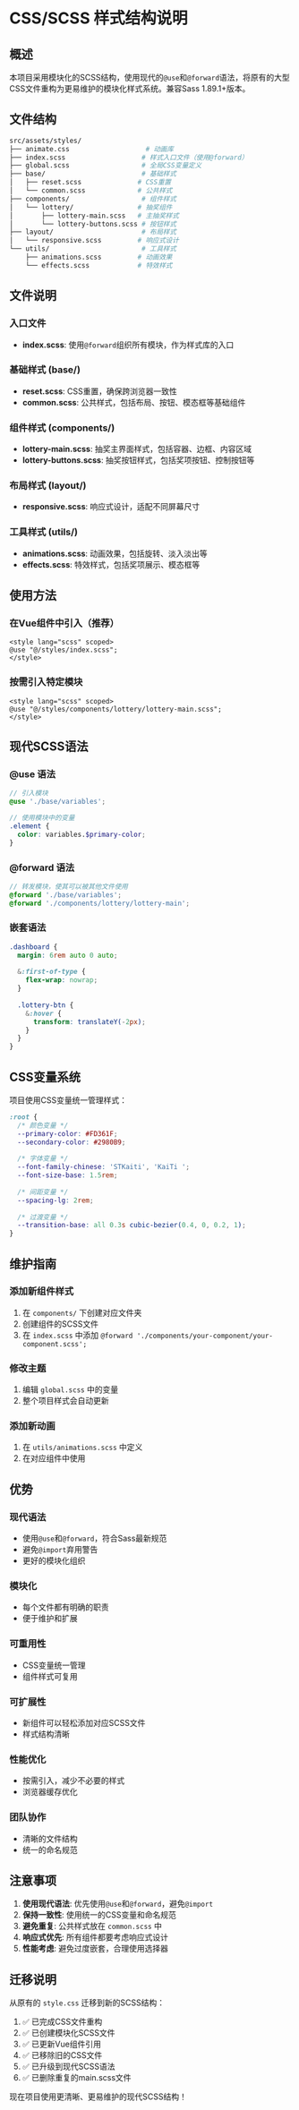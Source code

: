 # CSS/SCSS 样式结构说明

## 概述

本项目采用模块化的SCSS结构，使用现代的`@use`和`@forward`语法，将原有的大型CSS文件重构为更易维护的模块化样式系统。兼容Sass 1.89.1+版本。

## 文件结构

```bash
src/assets/styles/
├── animate.css                   # 动画库
├── index.scss                   # 样式入口文件（使用@forward）
├── global.scss                  # 全局CSS变量定义
├── base/                        # 基础样式
│   ├── reset.scss              # CSS重置
│   └── common.scss             # 公共样式
├── components/                  # 组件样式
│   └── lottery/                # 抽奖组件
│       ├── lottery-main.scss   # 主抽奖样式
│       └── lottery-buttons.scss # 按钮样式
├── layout/                      # 布局样式
│   └── responsive.scss         # 响应式设计
└── utils/                       # 工具样式
    ├── animations.scss         # 动画效果
    └── effects.scss            # 特效样式
```

## 文件说明

### 入口文件

- **index.scss**: 使用`@forward`组织所有模块，作为样式库的入口

### 基础样式 (base/)

- **reset.scss**: CSS重置，确保跨浏览器一致性
- **common.scss**: 公共样式，包括布局、按钮、模态框等基础组件

### 组件样式 (components/)

- **lottery-main.scss**: 抽奖主界面样式，包括容器、边框、内容区域
- **lottery-buttons.scss**: 抽奖按钮样式，包括奖项按钮、控制按钮等

### 布局样式 (layout/)

- **responsive.scss**: 响应式设计，适配不同屏幕尺寸

### 工具样式 (utils/)

- **animations.scss**: 动画效果，包括旋转、淡入淡出等
- **effects.scss**: 特效样式，包括奖项展示、模态框等

## 使用方法

### 在Vue组件中引入（推荐）

```vue
<style lang="scss" scoped>
@use "@/styles/index.scss";
</style>
```

### 按需引入特定模块

```vue
<style lang="scss" scoped>
@use "@/styles/components/lottery/lottery-main.scss";
</style>
```

## 现代SCSS语法

### @use 语法

```scss
// 引入模块
@use './base/variables';

// 使用模块中的变量
.element {
  color: variables.$primary-color;
}
```

### @forward 语法

```scss
// 转发模块，使其可以被其他文件使用
@forward './base/variables';
@forward './components/lottery/lottery-main';
```

### 嵌套语法

```scss
.dashboard {
  margin: 6rem auto 0 auto;
  
  &:first-of-type {
    flex-wrap: nowrap;
  }
  
  .lottery-btn {
    &:hover {
      transform: translateY(-2px);
    }
  }
}
```

## CSS变量系统

项目使用CSS变量统一管理样式：

```scss
:root {
  /* 颜色变量 */
  --primary-color: #FD361F;
  --secondary-color: #2980B9;
  
  /* 字体变量 */
  --font-family-chinese: 'STKaiti', 'KaiTi ';
  --font-size-base: 1.5rem;
  
  /* 间距变量 */
  --spacing-lg: 2rem;
  
  /* 过渡变量 */
  --transition-base: all 0.3s cubic-bezier(0.4, 0, 0.2, 1);
}
```

## 维护指南

### 添加新组件样式

1. 在 `components/` 下创建对应文件夹
2. 创建组件的SCSS文件
3. 在 `index.scss` 中添加 `@forward './components/your-component/your-component.scss';`

### 修改主题

1. 编辑 `global.scss` 中的变量
2. 整个项目样式会自动更新

### 添加新动画

1. 在 `utils/animations.scss` 中定义
2. 在对应组件中使用

## 优势

### 现代语法

- 使用`@use`和`@forward`，符合Sass最新规范
- 避免`@import`弃用警告
- 更好的模块化组织

### 模块化

- 每个文件都有明确的职责
- 便于维护和扩展

### 可重用性

- CSS变量统一管理
- 组件样式可复用

### 可扩展性

- 新组件可以轻松添加对应SCSS文件
- 样式结构清晰

### 性能优化

- 按需引入，减少不必要的样式
- 浏览器缓存优化

### 团队协作

- 清晰的文件结构
- 统一的命名规范

## 注意事项

1. **使用现代语法**: 优先使用`@use`和`@forward`，避免`@import`
2. **保持一致性**: 使用统一的CSS变量和命名规范
3. **避免重复**: 公共样式放在 `common.scss` 中
4. **响应式优先**: 所有组件都要考虑响应式设计
5. **性能考虑**: 避免过度嵌套，合理使用选择器

## 迁移说明

从原有的 `style.css` 迁移到新的SCSS结构：

1. ✅ 已完成CSS文件重构
2. ✅ 已创建模块化SCSS文件
3. ✅ 已更新Vue组件引用
4. ✅ 已移除旧的CSS文件
5. ✅ 已升级到现代SCSS语法
6. ✅ 已删除重复的main.scss文件

现在项目使用更清晰、更易维护的现代SCSS结构！
